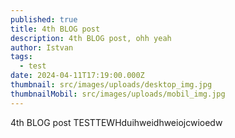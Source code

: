 ```yaml
---
published: true
title: 4th BLOG post
description: 4th BLOG post, ohh yeah
author: Istvan
tags:
  - test
date: 2024-04-11T17:19:00.000Z
thumbnail: src/images/uploads/desktop_img.jpg
thumbnailMobil: src/images/uploads/mobil_img.jpg
---
```


4th BLOG post TESTTEWHduihweidhweiojcwioedw
